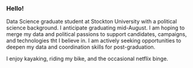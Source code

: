### Hello!

Data Science graduate student at Stockton University with a political science background. I anticipate graduating mid-August. I am hoping to merge my data and political passions to support candidates, campaigns, and technologies tht I believe in. I am actively seeking opportunities to deepen my data and coordination skills for post-graduation.


I enjoy kayaking, riding my bike, and the occasional netflix binge. 

<!--
**JennHubert/JennHubert** is a ✨ _special_ ✨ repository because its `README.md` (this file) appears on your GitHub profile.

Here are some ideas to get you started:

- 🔭 I’m currently working on ...
- 🌱 I’m currently learning ...
- 👯 I’m looking to collaborate on ...
- 🤔 I’m looking for help with ...
- 💬 Ask me about ...
- 📫 How to reach me: ...
- 😄 Pronouns: ...
- ⚡ Fun fact: ...
-->
